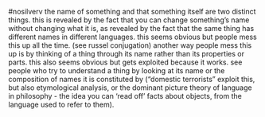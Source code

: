 #nosilverv 
the name of something and that something itself are two distinct things.
this is revealed by the fact that you can change something’s name without changing what it is, as revealed by the fact that the same thing has different names in different languages.
this seems obvious but people mess this up all the time. (see russel conjugation)
another way people mess this up is by thinking of a thing through its name rather than its properties or parts. this also seems obvious but gets exploited because it works. see people who try to understand a thing by looking at its name or the composition of names it is constituted by (“domestic terrorists” exploit this, but also etymological analysis, or the dominant picture theory of language in philosophy - the idea you can ‘read off’ facts about objects, from the language used to refer to them).
